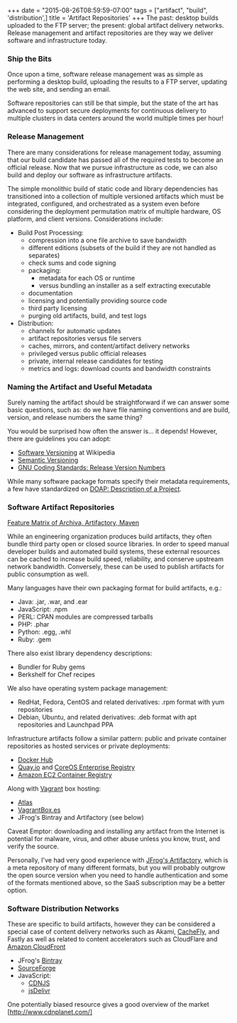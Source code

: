 +++
date = "2015-08-26T08:59:59-07:00"
tags = ["artifact", "build", 'distribution',]
title = 'Artifact Repositories'
+++
The past: desktop builds uploaded to the FTP server; the present: global artifact delivery networks.
Release management and artifact repositories are they way we deliver software and infrastructure today.
<!--more-->
### Ship the Bits

Once upon a time, software release management was as simple as performing a desktop build, 
uploading the results to a FTP server, updating the web site, and sending an email.

Software repositories can still be that simple, but the state of the art has advanced to support
secure deployments for continuous delivery to multiple clusters in data centers around the
world multiple times per hour!

### Release Management

There are many considerations for release management today, assuming that our build candidate
has passed all of the required tests to become an official release. Now that we pursue
infrastructure as code, we can also build and deploy our software as infrastructure artifacts.

The simple monolithic build of static code and library dependencies has transitioned into
a collection of multiple versioned artifacts which must be integrated, configured, and orchestrated
as a system even before considering the deployment permutation matrix of multiple hardware,
OS platform, and client versions. Considerations include:

* Build Post Processing:
  * compression into a one file archive to save bandwidth
  * different editions (subsets of the build if they are not handled as separates)
  * check sums and code signing
  * packaging:
      * metadata for each OS or runtime
      * versus bundling an installer as a self extracting executable
  * documentation
  * licensing and potentially providing source code
  * third party licensing
  * purging old artifacts, build, and test logs
* Distribution:
  * channels for automatic updates
  * artifact repositories versus file servers
  * caches, mirrors, and content/artifact delivery networks
  * privileged versus public official releases
  * private, internal release candidates for testing
  * metrics and logs: download counts and bandwidth constraints

### Naming the Artifact and Useful Metadata

Surely naming the artifact should be straightforward if we can answer some basic questions,
such as: do we have file naming conventions and are build, version, and release numbers the same thing?

You would be surprised how often the answer is... it depends!
However, there are guidelines you can adopt:

* [Software Versioning](https://en.wikipedia.org/wiki/Software_versioning) at Wikipedia
* [Semantic Versioning](http://semver.org/)
* [GNU Coding Standards: Release Version Numbers](https://www.gnu.org/prep/standards/html_node/Releases.html#index-version-numbers_002c-for-releases)

While many software package formats specify their metadata requirements, a few have standardized
on [DOAP: Description of a Project](https://github.com/edumbill/doap/wiki).

### Software Artifact Repositories

[Feature Matrix of Archiva, Artifactory, Maven](http://binary-repositories-comparison.github.io/)

While an engineering organization produces build artifacts, they often bundle third party
open or closed source libraries. In order to speed manual developer builds and automated
build systems, these external resources can be cached to increase build speed, reliability, and
conserve upstream network bandwidth. Conversely, these can be used to publish artifacts for
public consumption as well.

Many languages have their own packaging format for build artifacts, e.g.:

* Java: .jar, .war, and .ear
* JavaScript: .npm
* PERL: CPAN modules are compressed tarballs
* PHP: .phar
* Python: .egg, .whl
* Ruby: .gem

There also exist library dependency descriptions:
* Bundler for Ruby gems
* Berkshelf for Chef recipes

We also have operating system package management:

* RedHat, Fedora, CentOS and related derivatives: .rpm format with yum repositories
* Debian, Ubuntu, and related derivatives: .deb format with apt repositories and Launchpad PPA

Infrastructure artifacts follow a similar pattern: public and private container
repositories as hosted services or private deployments:

* [Docker Hub](https://hub.docker.com/)
* [Quay.io](https://quay.io/) and [CoreOS Enterprise Registry](https://coreos.com/products/enterprise-registry/)
* [Amazon EC2 Container Registry](https://aws.amazon.com/ecr/details/)

Along with [Vagrant](https://www.vagrantup.com/) box hosting:

* [Atlas](https://atlas.hashicorp.com/search/)
* [VagrantBox.es](http://www.vagrantbox.es/)
* JFrog's Bintray and Artifactory (see below)

Caveat Emptor: downloading and installing any artifact from the Internet is potential for malware,
virus, and other abuse unless you know, trust, and verify the source.

Personally, I've had very good experience with [JFrog's Artifactory](http://www.jfrog.com/open-source/),
which is a meta repository of many different formats, but you will probably outgrow
the open source version when you need to handle authentication and some of the formats mentioned above,
so the SaaS subscription may be a better option.

### Software Distribution Networks

These are specific to build artifacts, however they can be considered a special case
of content delivery networks such as Akami, [CacheFly](https://cachefly.com), and Fastly
as well as related to content accelerators such as CloudFlare
and [Amazon CloudFront](https://aws.amazon.com/cloudfront/)

* JFrog's [Bintray](https://bintray.com)
* [SourceForge](http://sf.net)
* JavaScript:
  * [CDNJS](https://cdnjs.com/about)
  * [jsDelivr](http://www.jsdelivr.com/)

One potentially biased resource gives a good overview of the market [http://www.cdnplanet.com/]
